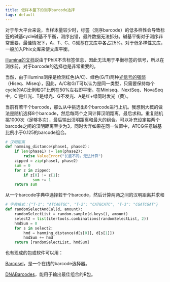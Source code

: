 ```yaml
---
title: 低样本量下的测序barcode选择
tags: default
---
```


对于华大平台来说，当样本量较少时，标签（测序barcode）的低多样性会导致标签的碱基cycle碱基不平衡，测序出错，最终数据无法拆分。碱基平衡对于测序非常重要，最佳情况下，A、T、C、G碱基在文库中各占25%。对于低多样性文库，一般加入Phix文库来使文库平衡。

[illumina的文档](https://support.illumina.com/bulletins/2017/02/how-much-phix-spike-in-is-recommended-when-sequencing-low-divers0.html)说由于PhiX不含标签信息，因此无法用于平衡标签的信号，所以在测序前，对于barcode的选择也是非常重要的。

当然，由于illumina测序是检测红色(A/C)、绿色(G/T)两种[光信号的强弱](https://perkinelmer-appliedgenomics.com/2020/09/07/tech-tips-low-level-multiplexing/)（Hiseq、Miseq），因此，A/C和G/T可以认为是同一类型，只需要保持每个cycle的AC比例和GT比例在50%左右即平衡。在Miniseq、NextSeq、NovaSeq中，C'是红光、T是绿光、G不发光、A是红+绿同时发光（黄）。

当前有若干个barcode，那么从中挑选出8个barcode进行上机。我想到大概的做法是随机选择8个barcode，然后每两个之间计算汉明距离，最后求和。重复随机挑1000次（足够多次），最后输出汉明距离和最大的组合。可以补充设定每两个barcode之间的汉明距离至少为3，同时舍弃如果在同一位置中，ATCG任意碱基比例小于0.125的barcode组合。

```python
# 汉明距离
def hamming_distance(phase1, phase2):
    if len(phase1) != len(phase2):
        raise ValueError("长度不同，无法计算")
    zipped = zip(phase1, phase2)
    sum = 0
    for z in zipped:
        if z[0] != z[1]:
            sum += 1
    return sum
```

从一个barcode字典中选择若干个barcode，然后计算两两之间的汉明距离并求和

```python
# 字典格式：{"T-1": "ATCAGTGC", "T-2": "CATGCATC", "T-3": "CGATCGAT"}
def randomSelectAndCal(d, amount):
    randomSelectList = random.sample(d.keys(), amount)
    select2 = list(itertools.combinations(randomSelectList, 2))
    hmdSum = 0
    for s in select2:
        hmd = hamming_distance(d[s[0]], d[s[1]])
        hmdSum += hmd
    return [randomSelectList, hmdSum]
```


也有现成的包或软件可以用：

[Barcosel](http://ekhidna2.biocenter.helsinki.fi/barcosel/)，是一个在线的barcode选择器。

[DNABarcodes](https://bioconductor.org/packages/release/bioc/html/DNABarcodes.html)，能用于输出最佳组合的R包。





